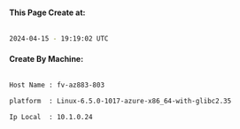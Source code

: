 
   
#### This Page Create at:

```bash

2024-04-15 - 19:19:02 UTC

```

#### Create By Machine:

```bash

Host Name : fv-az883-803

platform  : Linux-6.5.0-1017-azure-x86_64-with-glibc2.35

Ip Local  : 10.1.0.24

```

